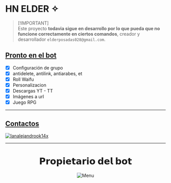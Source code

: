 # HN ELDER ✧
> [!IMPORTANT]\
> Este proyecto **todavia sigue en desarrollo por lo que pueda que no funcione correctamente en ciertos comandos**, creador y desarrollador `elderposadas028@gmail.com`.

## [Pronto en el bot](https://github.com/ianalejandrook14x/itsuki)
- [x] Configuración de grupo
- [x] antidelete, antilink, antiarabes, et
- [x] Roll Waifu
- [x] Personalizacion
- [x] Descargas YT - TT
- [x] Imágenes a url
- [x] Juego RPG
---------
## [Contactos](https://github.com/ianalejandrook14x/itsuki)
 <a href="https://wa.me/50493374445"><img alt="Ianalejandrook14x" src="https://img.shields.io/badge/WhatsApp-25D366?style=for-the-badge&logo=whatsapp&logoColor=white"/></a>    
 

---------
<div align="center">
  <h1 align="center">𝗣𝗿𝗼𝗽𝗶𝗲𝘁𝗮𝗿𝗶𝗼 𝗱𝗲𝗹 𝗯𝗼𝘁</h1>

![Menu](https://files.catbox.moe/i7uo2l.jpg)
